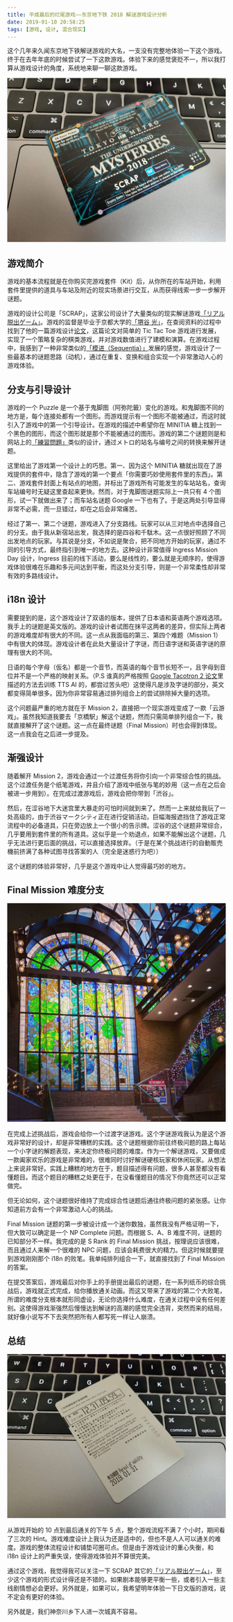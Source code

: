 ```yaml
---
title: 平成最后的烂尾游戏——东京地下铁 2018 解谜游戏设计分析
date: 2019-01-10 20:58:25
tags: [游戏, 设计, 混合现实]
---
```


这个几年来久闻东京地下铁解谜游戏的大名，一支没有完整地体验一下这个游戏。终于在去年年底的时候尝试了一下这款游戏。体验下来的感觉褒贬不一，所以我打算从游戏设计的角度，系统地来聊一聊这款游戏。

![tokyo-metro-2018](/assets/images/tokyo-metro-2018.jpg)

## 游戏简介

游戏的基本流程就是在你购买完游戏套件（Kit）后，从你所在的车站开始，利用套件里提供的道具与车站及附近的现实场景进行交互，从而获得线索一步一步解开谜题。

游戏的设计公司是「SCRAP」，这家公司设计了大量类似的现实解谜游戏[「リアル脱出ゲーム」](http://realdgame.jp/)。游戏的监督是毕业于京都大学的[「堺谷 光」](https://www.facebook.com/hikaru.sakaidani)，在查阅资料的过程中找到了他的一篇游戏设计[论文](https://arxiv.org/pdf/1306.4884.pdf)，这篇论文对简单的 Tic Tac Toe 游戏进行发展，实现了一个策略复杂的棋类游戏，并对游戏数值进行了建模和演算。在游戏过程中，我感到了一种非常类似的[「模进（Sequentia）」](https://zh.wikipedia.org/zh/%E6%A8%A1%E8%BF%9B)发展的感觉，游戏设计了一些最基本的谜题思路（动机），通过在重复、变换和组合实现一个非常激动人心的游戏体验。

## 分支与引导设计

游戏的一个 Puzzle 是一个基于鬼脚图（阿弥陀籤）变化的游戏。和鬼脚图不同的地方是，每个连接处都有一个图形。而游戏提示有一个图形不能被通过，而这时就引入了游戏中的第一个引导设计。在游戏的描述中希望你在 MINITIA 糖上找到一个黑色的图形，而这个图形就是那个不能被通过的图形。游戏的第二个谜题则是和网站上的[「練習問題」](http://realdgame.jp/chikanazo/5/renshu/index.html)类似的设计，通过メトロ的站名与编号之间的转换来解开谜题。

这里给出了游戏第一个设计上的巧思。第一、因为这个 MINITIA 糖就出现在了游戏提供的套件中，隐含了游戏的第一个要点「你需要巧妙使用套件里的东西」。第二、游戏套件封面上有站点的地图，并标出了游戏所有可能发生的车站站名，查询车站编号时无疑这里查起来更快。然而，对于鬼脚图谜题实际上一共只有 4 个图形，试一下就做出来了；而车站名谜题 Google 一下也有了。于是这两处引导显得非常不必需，而一旦错过，却在之后会非常痛苦。

经过了第一、第二个谜题，游戏进入了分支路线。玩家可以从三对地点中选择自己的分支。由于我从新宿站出发，我选择的是四谷和千駄木。这一点很好照顾了不同出发地点的玩家。与其说是分支，不如说是聚合，把不同地方开始的玩家，通过不同的引导方式，最终指引到唯一的地方去。这种设计非常值得 Ingress Mission Day 设计，Ingress 目前的线下活动，要么是线性的，要么就是无顺序的，使得游戏体验很难在乐趣和多元间达到平衡，而这处分支引导，则是一个非常柔性却非常有效的多路线设计。

## i18n 设计

需要提到的是，这个游戏设计了双语的版本，提供了日本语和英语两个游戏选项。我手上的谜题是英文版的。游戏的设计者试图在抹平这两者的差异，但实际上两者的游戏难度却有很大的不同。这一点从我面临的第三、第四个难题（Mission 1）中有很大的体现。游戏设计者在此处大量设计了字谜，而日语字谜和英语字谜的原理有很大的不同。

日语的每个字母（仮名）都是一个音节，而英语的每个音节长短不一，且字母到音位并不是一个严格的映射关系。（P.S 谁真的严格按照 [Google Tacotron 2 论文](https://ai.googleblog.com/2017/12/tacotron-2-generating-human-like-speech.html)里描述的方法去训练 TTS AI 的，都尝过苦头吧）这使得凡是涉及字谜的部分，英文都变得简单很多。因为你非常容易通过排列组合上的尝试排除掉大量的选项。

这个问题最严重的地方就在于 Mission 2，直接把一个现实游戏变成了一款「云游戏」。虽然我知道我要去「京橋駅」解这个谜题，然而只需简单排列组合一下，我就直接解开了这个谜题。这一点在最终谜题（Final Mission）时也会得到体现。这一点我会在之后进一步提及。

## 渐强设计

随着解开 Mission 2，游戏会通过一个过渡任务将你引向一个非常综合性的挑战。这个过渡任务是个纸笔游戏，并且介绍了游戏中纸张与笔的妙用（这一点在之后会被进一步用到）。在完成过渡游戏后，游戏会把你带到「渋谷」。

然后，在涩谷地下大迷宫里大暴走的可怕时间就到来了。然而一上来就给我玩了一处高级的，由于渋谷マークシティ正在进行促销活动，巨幅海报遮挡住了游戏正常流程中的必备道具，只在旁边放上一个很小的告示牌。涩谷的这个谜题非常综合，几乎要用到套件里的所有道具。这似乎是一个劝退点，如果不能解出这个谜题，几乎无法进行更后面的挑战，可以直接选择放弃。（于是在某个挑战进行的自動販売機前挤满了各种试图寻找答案的人（完全是迷惑行为吧））

这个谜题的体验非常好，几乎是这个游戏中让人觉得最巧妙的地方。

## Final Mission 难度分支

![tokyo-metro-final-project](/assets/images/tokyo-metro-final-project.jpg)

在完成上述挑战后，游戏会给你一个过渡字谜游戏。这个字谜游戏我认为是这个游戏非常好的设计，却是非常糟糕的实践。这个谜题根据你前往终极问题的路上每站一个小字谜的解题表现，来决定你终极问题的难度。作为一个解谜游戏，又要做成一款阖家欢乐的游戏是非常难的，很难同时讨好解谜硬核玩家和休闲玩家。从想法上来说非常好。实践上糟糕的地方在于，题目描述得有问题，很多人甚至都没有看懂题目。而这个题目的糟糕之处更在于，在没看懂题目的情况下你竟然还可以正常做完。

但无论如何，这个谜题很好维持了完成综合性谜题后通往终极问题的紧张感。让你知道前方会有一个非常激动人心的挑战。

Final Mission 谜题的第一步被设计成一个迷你数独，虽然我没有严格证明一下，但大致可以确定是一个 NP Complete 问题。而根据 S、A、B 难度不同，谜题的已知部分不一样。我完成的是 S Rank 的 Final Mission 挑战，按理说应该很难，而且通过人来解一个很难的 NPC 问题，应该会耗费很大的精力。但这时候就要提到游戏刚刚那个 i18n 的败笔。我单纯排列组合一下，就直接找到了 Final Mission 的答案。

在提交答案后，游戏最后对你手上的手册提出最后的谜题，在一系列纸币的综合挑战后，游戏就正式完成，给你播放通关动画。而这又带来了游戏的第二个大败笔，所谓的难度分支根本就形同虚设，无论你选择什么难度，在通关过程中没有任何差别。这使得游戏渐强然后慢慢达到解谜的高潮的感觉完全违背，突然而来的结局，就好像小说写不下去突然把所有人都写死一样让人崩溃。

## 总结

![tokyo-metro-2018-time](/assets/images/tokyo-metro-2018-time.jpg)

从游戏开始的 10 点到最后通关的下午 5 点，整个游戏流程不满 7 个小时，期间看了三次的 Hint。游戏难度设计上我认为还是适中的，但也不是人人可以通关的难度。游戏的整体流程设计和铺垫可圈可点。但是由于游戏设计的重心失衡，和 i18n 设计上的严重失误，使得游戏体验并不算很完美。

通过这个游戏，我觉得我可以关注一下 SCRAP 其它的[「リアル脱出ゲーム」](http://realdgame.jp/)，至少这个游戏的形式设计得还是不错的。如果剧本能够更平衡一些，或者引入一些主线剧情想必会更好。另外就是，如果可以，我希望明年体验一下日文版的游戏，说不定会有更好的体验。

另外就是，我们神奈川乡下人进一次城真不容易。
